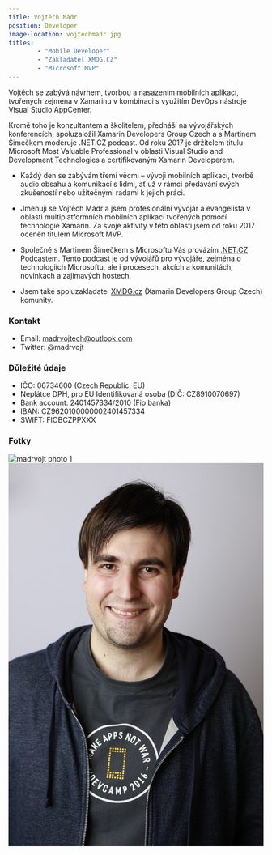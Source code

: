 ```yaml
---
title: Vojtěch Mádr
position: Developer
image-location: vojtechmadr.jpg
titles: 
        - "Mobile Developer"
        - "Zakladatel XMDG.CZ"
        - "Microsoft MVP" 
---
```

Vojtěch se zabývá návrhem, tvorbou a nasazením mobilních aplikací, tvořených zejména v Xamarinu v kombinaci s využitím DevOps nástroje Visual Studio AppCenter.             

Kromě toho je konzultantem a školitelem, přednáší na vývojářských konferencích, spoluzaložil Xamarin Developers Group Czech a s Martinem Šimečkem moderuje .NET.CZ podcast. Od roku 2017 je držitelem titulu Microsoft Most Valuable Professional v oblasti Visual Studio and Development Technologies a certifikovaným Xamarin Developerem.
<!--excerpt-->

* Každý den se zabývám třemi věcmi – vývoji mobilních aplikací, tvorbě audio obsahu a komunikací s lidmi, ať už v rámci předávání svých zkušeností nebo užitečnými radami k jejich práci. 

* Jmenuji se Vojtěch Mádr a jsem profesionální vývojár a evangelista v oblasti multiplatformních mobilních aplikací tvořených pomocí technologie Xamarin. Za svoje aktivity v této oblasti jsem od roku 2017 oceněn titulem Microsoft MVP.

* Společně s Martinem Šimečkem s Microsoftu Vás provázím [.NET.CZ Podcastem](https://soundcloud.com/msimecek). Tento podcast je od vývojářů pro vývojáře, zejména o technologiích Microsoftu, ale i procesech, akcích a komunitách, novinkách a zajímavých hostech.

* Jsem také spoluzakladatel [XMDG.cz](http://www.xmdg.cz) (Xamarin Developers Group Czech) komunity.

### Kontakt
* Email: madrvojtech@outlook.com
* Twitter: @madrvojt

### Důležité údaje
* IČO: 06734600 (Czech Republic, EU)
* Neplátce DPH, pro EU Identifikovaná osoba (DIČ: CZ8910070697)
* Bank account: 2401457334/2010 (Fio banka)
* IBAN: CZ9620100000002401457334
* SWIFT: FIOBCZPPXXX

### Fotky

![madrvojt photo 1](/assets/images/authors/vojtechmadr.jpg)
![madrvojt photo 2](/assets/images/authors/personal_photo_2.jpg)


